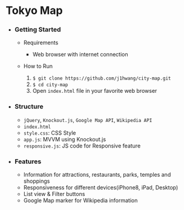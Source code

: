 # Tokyo Map
- ### Getting Started  
  - Requirements
    - Web browser with internet connection
    
  - How to Run
    1. `$ git clone https://github.com/j1hwang/city-map.git`   
    2. `$ cd city-map`  
    3. Open `index.html` file in your favorite web browser 
      
- ### Structure
  - `jQuery`, `Knockout.js`, `Google Map API`, `Wikipedia API`
  - `index.html`
  - `style.css`: CSS Style
  - `app.js`: MVVM using Knockout.js
  - `responsive.js`: JS code for Responsive feature 

- ### Features
  - Information for attractions, restaurants, parks, temples and shoppings
  - Responsiveness for different devices(iPhone8, iPad, Desktop)
  - List view & Filter buttons
  - Google Map marker for Wikipedia information